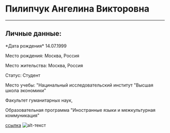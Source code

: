 # Пилипчук Ангелина Викторовна
***
## Личные данные:
\*Дата рождения\* 
14.07.1999

Место рождения: Москва, Россия

Место жительства: Москва, Россия

Статус: Студент 

Место учебы: "Нацинальный исследовательский институт "Высшая школа экономики" 

Факультет гуманитарных наук, 

Образовательная программа "Иностранные языки и межкультурная коммуникация"


[ссылка](https://m.vk.com/id_linapilipchuk)
![alt-текст](https://pp.userapi.com/c604830/v604830526/475d3/wTpbX3G6HDE.jpg "Необязательный титул")

